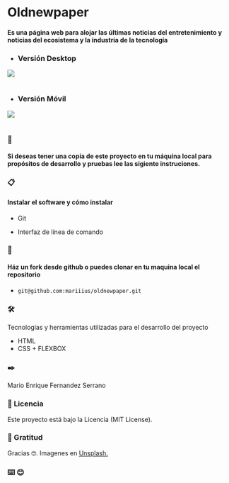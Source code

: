 # Oldnewpaper
####  Es una página web  para  alojar  las últimas noticias  del entretenimiento y noticias del ecosistema y la industria de la tecnología 

- ### Versión Desktop
 ![](https://firebasestorage.googleapis.com/v0/b/pelagic-berm-245418.appspot.com/o/imgoldnewpaper%2Fdesktop-oldnew.png?alt=media&token=0a6c8700-eb94-47b5-8f5a-acddc44c9499)
 

#
#




 - ### Versión Móvil
 ![](https://media.giphy.com/media/evV5HaLCUJ8qQpXRGs/giphy.gif) 


#
#

 

 ### 🚀 
 #### Si deseas tener una copia  de este proyecto en tu máquina local para propósitos de desarrollo y pruebas lee las sigiente instruciones.
 

 ### 📋 
 #### Instalar el software y cómo instalar 

- Git

- Interfaz de línea de comando



### 🔧 

#### Ház un fork desde github o puedes clonar en tu maquina local el repositorio
 - ```git@github.com:mariiius/oldnewpaper.git```

### 🛠️ 
Tecnologías y herramientas utilizadas para el desarrollo del proyecto
- HTML
- CSS + FLEXBOX

### ✒️ 
Mario Enrique Fernandez Serrano
### 📄 Licencia
Este proyecto está bajo la Licencia (MIT License).

### 🎁 Gratitud 
Gracias 🤓.
Imagenes en [Unsplash.](https://unsplash.com/) 

### ⌨️    😊




 
